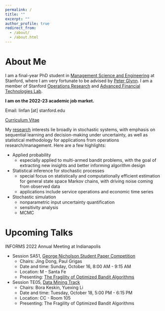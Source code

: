 ```yaml
---
permalink: /
title: ""
excerpt: ""
author_profile: true
redirect_from: 
  - /about/
  - /about.html
---
```


About Me
======
I am a final-year PhD student in [Management Science and Engineering](https://msande.stanford.edu/) at Stanford, where I am very fortunate to be advised by [Peter Glynn](https://web.stanford.edu/~glynn/). I am a member of Stanford [Operations Research](https://or.stanford.edu/) and [Advanced Financial Technologies Lab](https://fintech.stanford.edu/).

**I am on the 2022-23 academic job market.**   

Email: linfan [at] stanford.edu
    
[Curriculum Vitae](https://linfanf.github.io/files/LinFan_CV_Sept2022.pdf)

My [research](https://linfanf.github.io/research/) interests lie broadly in stochastic systems, with emphasis on sequential learning and decision-making under uncertainty, as well as statistical methodology for applications from operations research/management. Here are a few highlights:
- Applied probability
  - especially applied to multi-armed bandit problems, with the goal of extracting new insights and better informing algorithm design
- Statistical inference for stochastic processes
  - special focus on statistically and computationally efficient estimation for general state space Markov chains, with driving noise coming from observed data
  - applications include service operations and economic time series
- Stochastic simulation
  - nonparametric input uncertainty quantification
  - sensitivity analysis
  - MCMC

Upcoming Talks
======
INFORMS 2022 Annual Meeting at Indianapolis
- Session SA51, [George Nicholson Student Paper Competition](https://www.abstractsonline.com/pp8/?__hstc=194041586.cbab4495dc58dad969beaecf7b141606.1652062706946.1662672009071.1662676451862.20&__hssc=194041586.2.1662676451862&__hsfp=3258875815&hsCtaTracking=025ee829-9db5-4f89-95dc-637573ec15db%7Cea016d7d-8b17-4156-8c3b-c1c801f2ba1f#!/10693/session/1273)
  - Chairs: Jing Dong, Paul Grigas
  - Date and time: Sunday, October 16, 8:00 AM - 9:15 AM
  - Location: M - Santa Fe
  - Presenting: [The Fragility of Optimized Bandit Algorithms](https://linfanf.github.io/files/The_fragility_of_optimized_bandit_algorithms.pdf)
- Session TE05, [Data Mining Track](https://www.abstractsonline.com/pp8/?__hstc=194041586.cbab4495dc58dad969beaecf7b141606.1652062706946.1662672009071.1662676451862.20&__hssc=194041586.2.1662676451862&__hsfp=3258875815&hsCtaTracking=025ee829-9db5-4f89-95dc-637573ec15db%7Cea016d7d-8b17-4156-8c3b-c1c801f2ba1f#!/10693/session/862)
  - Chairs: Bora Keskin, Yuexing Li
  - Date and time: Tuesday, October 18, 5:00 PM - 6:15 PM
  - Location: CC - Room 105
  - Presenting: The Fragility of Optimized Bandit Algorithms




